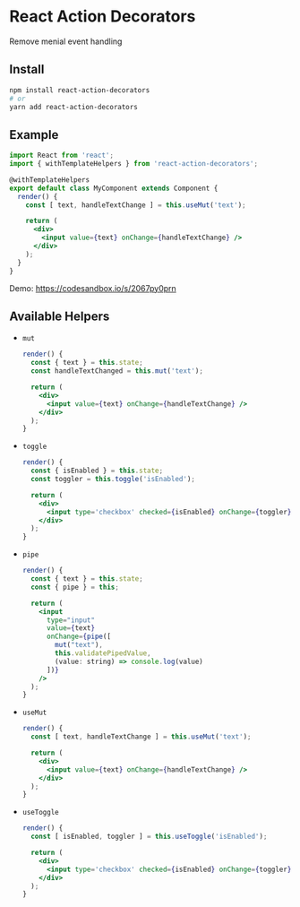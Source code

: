 # React Action Decorators

Remove menial event handling

## Install

```bash
npm install react-action-decorators
# or
yarn add react-action-decorators
```

## Example

```jsx
import React from 'react';
import { withTemplateHelpers } from 'react-action-decorators';

@withTemplateHelpers
export default class MyComponent extends Component {
  render() {
    const [ text, handleTextChange ] = this.useMut('text');

    return (
      <div>
        <input value={text} onChange={handleTextChange} />
      </div>
    );
  }
}
```

Demo: https://codesandbox.io/s/2067py0prn

## Available Helpers

- `mut`

  ```jsx
  render() {
    const { text } = this.state;
    const handleTextChanged = this.mut('text');

    return (
      <div>
        <input value={text} onChange={handleTextChange} />
      </div>
    );
  }
  ```

- `toggle`
  ```jsx
  render() {
    const { isEnabled } = this.state;
    const toggler = this.toggle('isEnabled');

    return (
      <div>
        <input type='checkbox' checked={isEnabled} onChange={toggler} />
      </div>
    );
  }
  ```

- `pipe`

  ```jsx
  render() {
    const { text } = this.state;
    const { pipe } = this;

    return (
      <input
        type="input"
        value={text}
        onChange={pipe([
          mut("text"),
          this.validatePipedValue,
          (value: string) => console.log(value)
        ])}
      />
    );
  }
  ```

- `useMut`

  ```jsx
  render() {
    const [ text, handleTextChange ] = this.useMut('text');

    return (
      <div>
        <input value={text} onChange={handleTextChange} />
      </div>
    );
  }
  ```

- `useToggle`

  ```jsx
  render() {
    const [ isEnabled, toggler ] = this.useToggle('isEnabled');

    return (
      <div>
        <input type='checkbox' checked={isEnabled} onChange={toggler} />
      </div>
    );
  }
  ```
